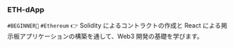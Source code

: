 ### ETH-dApp

`#BEGINNER🥚` `#Ethereum` 👉 Solidity によるコントラクトの作成と React による掲示板アプリケーションの構築を通して、Web3 開発の基礎を学びます。
